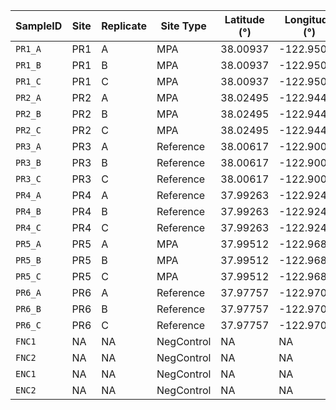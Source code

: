 | SampleID   | Site | Replicate | Site Type | Latitude (°) | Longitude (°) |
|------------|------|-----------|-----------|--------------|----------------|
| `PR1_A`    | PR1  | A         | MPA        | 38.00937     | -122.95030     |
| `PR1_B`    | PR1  | B         | MPA        | 38.00937     | -122.95030     |
| `PR1_C`    | PR1  | C         | MPA        | 38.00937     | -122.95030     |
| `PR2_A`    | PR2  | A         | MPA        | 38.02495     | -122.94422     |
| `PR2_B`    | PR2  | B         | MPA        | 38.02495     | -122.94422     |
| `PR2_C`    | PR2  | C         | MPA        | 38.02495     | -122.94422     |
| `PR3_A`    | PR3  | A         | Reference  | 38.00617     | -122.90005     |
| `PR3_B`    | PR3  | B         | Reference  | 38.00617     | -122.90005     |
| `PR3_C`    | PR3  | C         | Reference  | 38.00617     | -122.90005     |
| `PR4_A`    | PR4  | A         | Reference  | 37.99263     | -122.92408     |
| `PR4_B`    | PR4  | B         | Reference  | 37.99263     | -122.92408     |
| `PR4_C`    | PR4  | C         | Reference  | 37.99263     | -122.92408     |
| `PR5_A`    | PR5  | A         | MPA        | 37.99512     | -122.96897     |
| `PR5_B`    | PR5  | B         | MPA        | 37.99512     | -122.96897     |
| `PR5_C`    | PR5  | C         | MPA        | 37.99512     | -122.96897     |
| `PR6_A`    | PR6  | A         | Reference  | 37.97757     | -122.97037     |
| `PR6_B`    | PR6  | B         | Reference  | 37.97757     | -122.97037     |
| `PR6_C`    | PR6  | C         | Reference  | 37.97757     | -122.97037     |
| `FNC1`     | NA   | NA        | NegControl | NA           | NA             |
| `FNC2`     | NA   | NA        | NegControl | NA           | NA             |
| `ENC1`     | NA   | NA        | NegControl | NA           | NA             |
| `ENC2`     | NA   | NA        | NegControl | NA           | NA             |

